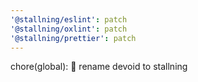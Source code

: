 ```yaml
---
'@stallning/eslint': patch
'@stallning/oxlint': patch
'@stallning/prettier': patch
---
```


chore(global): :truck: rename devoid to stallning
